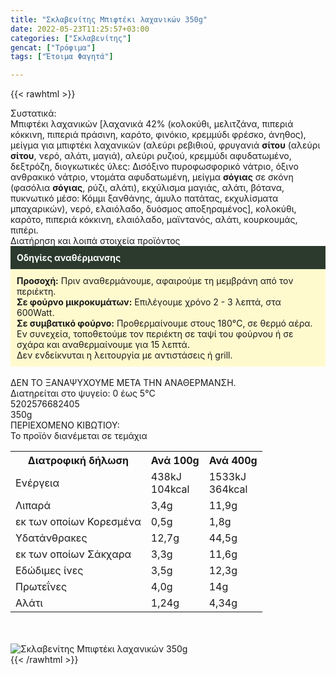 ```yaml
---
title: "Σκλαβενίτης Μπιφτέκι λαχανικών 350g"
date: 2022-05-23T11:25:57+03:00
categories: ["Σκλαβενίτης"]
gencat: ["Τρόφιμα"]
tags: ["Έτοιμα Φαγητά"]

---
```

{{< rawhtml >}}

<div class="sload558"><div class="product"><div id="sistatika">Συστατικά:</div><div class="alltext">Μπιφτέκι λαχανικών [λαχανικά 42% (κολοκύθι, μελιτζάνα, πιπεριά κόκκινη, πιπεριά πράσινη, καρότο, φινόκιο, κρεμμύδι φρέσκο, άνηθος), μείγμα για μπιφτέκι λαχανικών (αλεύρι ρεβιθιού, φρυγανιά <b>σίτου</b> (αλεύρι <b>σίτου</b>, νερό, αλάτι, μαγιά), αλεύρι ρυζιού, κρεμμύδι αφυδατωμένο, δεξτρόζη, διογκωτικές ύλες: Δισόξινο πυροφωσφορικό νάτριο, όξινο ανθρακικό νάτριο, ντομάτα αφυδατωμένη, μείγμα <b>σόγιας</b> σε σκόνη (φασόλια <b>σόγιας</b>, ρύζι, αλάτι), εκχύλισμα μαγιάς, αλάτι, βότανα, πυκνωτικό μέσο: Κόμμι ξανθάνης, άμυλο πατάτας, εκχυλίσματα μπαχαρικών), νερό, ελαιόλαδο, δυόσμος αποξηραμένος], κολοκύθι, καρότο, πιπεριά κόκκινη, ελαιόλαδο, μαϊντανός, αλάτι, κουρκουμάς, πιπέρι.</div><div id="loipa">Διατήρηση και λοιπά στοιχεία προϊόντος</div><div class="alltext"><div style="background:#2b3a2d;padding:10px;color:#fff"><b>Οδηγίες αναθέρμανσης</b></div><div style="background:#ffface;padding:10px;"><b>Προσοχή:</b> Πριν αναθερμάνουμε, αφαιρούμε τη μεμβράνη από τον περιέκτη.<br><b>Σε φούρνο μικροκυμάτων:</b> Επιλέγουμε χρόνο 2 - 3 λεπτά, στα 600Watt.<br><b>Σε συμβατικό φούρνο:</b> Προθερμαίνουμε στους 180°C, σε θερμό αέρα. Εν συνεχεία, τοποθετούμε τον περιέκτη σε ταψί του φούρνου ή σε σχάρα και αναθερμαίνουμε για 15 λεπτά.<br>Δεν ενδείκνυται η λειτουργία με αντιστάσεις ή grill.</div><br>ΔΕΝ ΤΟ ΞΑΝΑΨΥΧΟΥΜΕ ΜΕΤΑ ΤΗΝ ΑΝΑΘΕΡΜΑΝΣΗ.<br>Διατηρείται στο ψυγείο: 0 έως 5°C<br></div><div id="barcode"><div id="barimage1"></div><span id="bartext">5202576682405</span></div><div id="varos"><div id="varosimage1"></div><span id="varostext">350g</span></div><div id="kivotio">ΠΕΡΙΕΧΟΜΕΝΟ ΚΙΒΩΤΙΟΥ:<br>Το προϊόν διανέμεται σε τεμάχια</div><div class="tabout"><table id="diatable"><tbody><tr><th>Διατροφική δήλωση</th><th>Ανά 100g</th><th>Ανά 400g</th></tr><tr><td class="texr2">Ενέργεια</td><td class="texr">438kJ<br>104kcal</td><td class="texr">1533kJ<br>364kcal</td></tr><tr><td class="texr2">Λιπαρά</td><td class="texr">3,4g</td><td class="texr">11,9g</td></tr><tr><td class="gray">εκ των οποίων Κορεσµένα</td><td class="gray2">0,5g</td><td class="gray2">1,8g</td></tr><tr><td class="texr2">Yδατάνθρακες</td><td class="texr">12,7g</td><td class="texr">44,5g</td></tr><tr><td class="gray">εκ των οποίων Σάκχαρα</td><td class="gray2">3,3g</td><td class="gray2">11,6g</td></tr><tr><td class="texr2">Eδώδιμες ίνες</td><td class="texr">3,5g</td><td class="texr">12,3g</td></tr><tr><td class="texr2">Πρωτεΐνες</td><td class="texr">4,0g</td><td class="texr">14g</td></tr><tr><td class="texr2">Αλάτι</td><td class="texr">1,24g</td><td class="texr">4,34g</td></tr></tbody></table></div><br><br><div class="pimg"><img alt="Σκλαβενίτης Μπιφτέκι λαχανικών 350g" title="Σκλαβενίτης Μπιφτέκι λαχανικών 350g" src="/media/images/sklavenitis-mpifteki-laxanikwn-350g.jpg"></div></div></div>
{{< /rawhtml >}}


